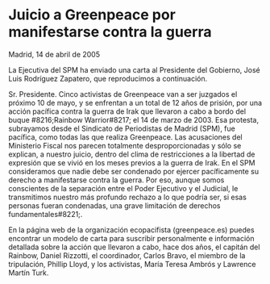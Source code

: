 # Juicio a Greenpeace por manifestarse contra la guerra

Madrid, 14 de abril de 2005

La Ejecutiva del SPM ha enviado una carta al Presidente del Gobierno, José Luis Rodríguez Zapatero, que reproducimos a continuación.

Sr. Presidente. Cinco activistas de Greenpeace van a ser juzgados el próximo 10 de mayo, y se enfrentan a un total de 12 años de prisión, por una acción pacífica contra la guerra de Irak que llevaron a cabo a bordo del buque #8216;Rainbow Warrior#8217; el 14 de marzo de 2003. Esa protesta, subrayamos desde el Sindicato de Periodistas de Madrid (SPM), fue pacífica, como todas las que realiza Greenpeace. Las acusaciones del Ministerio Fiscal nos parecen totalmente desproporcionadas y sólo se explican, a nuestro juicio, dentro del clima de restricciones a la libertad de expresión que se vivió en los meses previos a la guerra de Irak.
En el SPM consideramos que nadie debe ser condenado por ejercer pacíficamente su derecho a manifestarse contra la guerra. Por eso, aunque somos conscientes de la separación entre el Poder Ejecutivo y el Judicial, le transmitimos nuestro más profundo rechazo a lo que podría ser, si esas personas fueran condenadas, una grave limitación de derechos fundamentales#8221;.

En la página web de la organización ecopacifista (greenpeace.es) puedes encontrar un modelo de carta para suscribir personalmente e información detallada sobre la acción que llevaron a cabo, hace dos años, el capitán del Rainbow, Daniel Rizzotti, el coordinador, Carlos Bravo, el miembro de la tripulación, Phillip Lloyd, y los activistas, María Teresa Ambrós y Lawrence Martín Turk.
